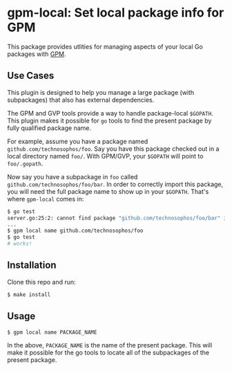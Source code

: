 # gpm-local: Set local package info for GPM

This package provides utlities for managing aspects of your local Go
packages with [GPM](https://github.com/pote/gpm).

## Use Cases

This plugin is designed to help you manage a large package (with
subpackages) that also has external dependencies.

The GPM and GVP tools provide a way to handle package-local `$GOPATH`.
This plugin makes it possible for `go` tools to find the present package
by fully qualified package name.

For example, assume you have a package named
`github.com/technosophos/foo`. Say you have this package checked out in
a local directory named `foo/`. With GPM/GVP, your `$GOPATH` will point
to `foo/.gopath`.

Now say you have a subpackage in `foo` called
`github.com/technosophos/foo/bar`. In order to correctly import this
package, you will need the full package name to show up in your
`$GOPATH`. That's where `gpm-local` comes in:

```bash
$ go test
server.go:25:2: cannot find package "github.com/technosophos/foo/bar" in any of:
...
$ gpm local name github.com/technosophos/foo
$ go test
# works!
```

## Installation

Clone this repo and run:

```bash
$ make install
```

## Usage

```bash
$ gpm local name PACKAGE_NAME
```

In the above, `PACKAGE_NAME` is the name of the present package. This
will make it possible for the go tools to locate all of the subpackages
of the present package.
